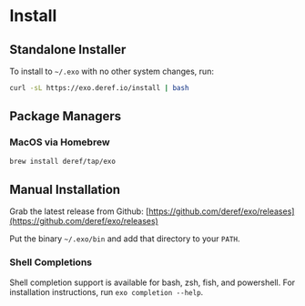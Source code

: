 # Install

## Standalone Installer

To install to `~/.exo` with no other system changes, run:

```bash
curl -sL https://exo.deref.io/install | bash
```

## Package Managers

### MacOS via Homebrew

```bash
brew install deref/tap/exo
```

## Manual Installation

Grab the latest release from Github: [https://github.com/deref/exo/releases](https://github.com/deref/exo/releases)

Put the binary `~/.exo/bin` and add that directory to your `PATH`.

### Shell Completions

Shell completion support is available for bash, zsh, fish, and powershell. For installation instructions, run `exo completion --help`.


